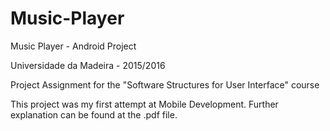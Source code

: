 # Music-Player
Music Player - Android Project

Universidade da Madeira - 2015/2016

Project Assignment for the "Software Structures for User Interface" course

This project was my first attempt at Mobile Development. Further explanation can be found at the .pdf file.
